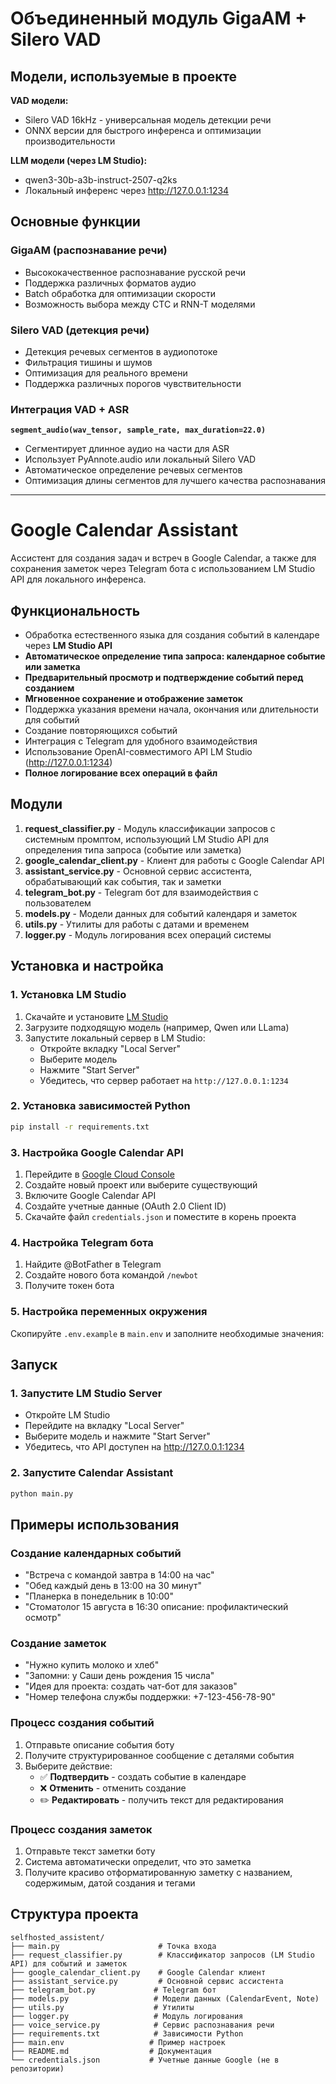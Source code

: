 # Объединенный модуль GigaAM + Silero VAD

## Модели, используемые в проекте

**VAD модели:**
- Silero VAD 16kHz - универсальная модель детекции речи
- ONNX версии для быстрого инференса и оптимизации производительности

**LLM модели (через LM Studio):**
- qwen3-30b-a3b-instruct-2507-q2ks
- Локальный инференс через http://127.0.0.1:1234

## Основные функции

### GigaAM (распознавание речи)
- Высококачественное распознавание русской речи
- Поддержка различных форматов аудио
- Batch обработка для оптимизации скорости
- Возможность выбора между CTC и RNN-T моделями

### Silero VAD (детекция речи)
- Детекция речевых сегментов в аудиопотоке
- Фильтрация тишины и шумов
- Оптимизация для реального времени
- Поддержка различных порогов чувствительности

### Интеграция VAD + ASR

**`segment_audio(wav_tensor, sample_rate, max_duration=22.0)`**
- Сегментирует длинное аудио на части для ASR
- Использует PyAnnote.audio или локальный Silero VAD
- Автоматическое определение речевых сегментов
- Оптимизация длины сегментов для лучшего качества распознавания

---

# Google Calendar Assistant

Ассистент для создания задач и встреч в Google Calendar, а также для сохранения заметок через Telegram бота с использованием LM Studio API для локального инференса.

## Функциональность

- Обработка естественного языка для создания событий в календаре через **LM Studio API**
- **Автоматическое определение типа запроса: календарное событие или заметка**
- **Предварительный просмотр и подтверждение событий перед созданием**
- **Мгновенное сохранение и отображение заметок**
- Поддержка указания времени начала, окончания или длительности для событий
- Создание повторяющихся событий
- Интеграция с Telegram для удобного взаимодействия
- Использование OpenAI-совместимого API LM Studio (http://127.0.0.1:1234)
- **Полное логирование всех операций в файл**

## Модули

1. **request_classifier.py** - Модуль классификации запросов с системным промптом, использующий LM Studio API для определения типа запроса (событие или заметка)
2. **google_calendar_client.py** - Клиент для работы с Google Calendar API
3. **assistant_service.py** - Основной сервис ассистента, обрабатывающий как события, так и заметки
4. **telegram_bot.py** - Telegram бот для взаимодействия с пользователем
5. **models.py** - Модели данных для событий календаря и заметок
6. **utils.py** - Утилиты для работы с датами и временем
7. **logger.py** - Модуль логирования всех операций системы

## Установка и настройка

### 1. Установка LM Studio

1. Скачайте и установите [LM Studio](https://lmstudio.ai/)
2. Загрузите подходящую модель (например, Qwen или LLama)
3. Запустите локальный сервер в LM Studio:
   - Откройте вкладку "Local Server"
   - Выберите модель
   - Нажмите "Start Server"
   - Убедитесь, что сервер работает на `http://127.0.0.1:1234`

### 2. Установка зависимостей Python

```bash
pip install -r requirements.txt
```

### 3. Настройка Google Calendar API

1. Перейдите в [Google Cloud Console](https://console.cloud.google.com/)
2. Создайте новый проект или выберите существующий
3. Включите Google Calendar API
4. Создайте учетные данные (OAuth 2.0 Client ID)
5. Скачайте файл `credentials.json` и поместите в корень проекта

### 4. Настройка Telegram бота

1. Найдите @BotFather в Telegram
2. Создайте нового бота командой `/newbot`
3. Получите токен бота

### 5. Настройка переменных окружения

Скопируйте `.env.example` в `main.env` и заполните необходимые значения:


## Запуск

### 1. Запустите LM Studio Server
- Откройте LM Studio
- Перейдите на вкладку "Local Server"
- Выберите модель и нажмите "Start Server"
- Убедитесь, что API доступен на http://127.0.0.1:1234

### 2. Запустите Calendar Assistant
```bash
python main.py
```



## Примеры использования

### Создание календарных событий
- "Встреча с командой завтра в 14:00 на час"
- "Обед каждый день в 13:00 на 30 минут" 
- "Планерка в понедельник в 10:00"
- "Стоматолог 15 августа в 16:30 описание: профилактический осмотр"

### Создание заметок
- "Нужно купить молоко и хлеб"
- "Запомни: у Саши день рождения 15 числа"
- "Идея для проекта: создать чат-бот для заказов"
- "Номер телефона службы поддержки: +7-123-456-78-90"

### Процесс создания событий
1. Отправьте описание события боту
2. Получите структурированное сообщение с деталями события
3. Выберите действие:
   - ✅ **Подтвердить** - создать событие в календаре
   - ❌ **Отменить** - отменить создание
   - ✏️ **Редактировать** - получить текст для редактирования

### Процесс создания заметок
1. Отправьте текст заметки боту
2. Система автоматически определит, что это заметка
3. Получите красиво отформатированную заметку с названием, содержимым, датой создания и тегами

## Структура проекта

```
selfhosted_assistent/
├── main.py                      # Точка входа
├── request_classifier.py        # Классификатор запросов (LM Studio API) для событий и заметок
├── google_calendar_client.py    # Google Calendar клиент
├── assistant_service.py         # Основной сервис ассистента
├── telegram_bot.py             # Telegram бот
├── models.py                   # Модели данных (CalendarEvent, Note)
├── utils.py                    # Утилиты
├── logger.py                   # Модуль логирования
├── voice_service.py            # Сервис распознавания речи
├── requirements.txt            # Зависимости Python
├── main.env                   # Пример настроек
├── README.md                  # Документация
└── credentials.json           # Учетные данные Google (не в репозитории)
```